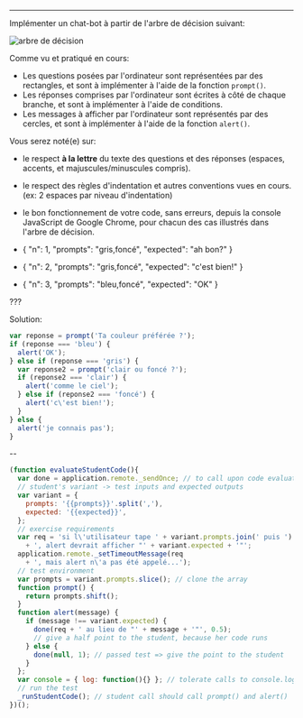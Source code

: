 ---

Implémenter un chat-bot à partir de l'arbre de décision suivant:

![arbre de décision](data/arbre{{n}}.jpg)

Comme vu et pratiqué en cours:
 - Les questions posées par l'ordinateur sont représentées par des rectangles, et sont à implémenter à l'aide de la fonction `prompt()`.
 - Les réponses comprises par l'ordinateur sont écrites à côté de chaque branche, et sont à implémenter à l'aide de conditions.
 - Les messages à afficher par l'ordinateur sont représentés par des cercles, et sont à implémenter à l'aide de la fonction `alert()`.

Vous serez noté(e) sur:
 - le respect **à la lettre** du texte des questions et des réponses (espaces, accents, et majuscules/minuscules compris).
 - le respect des règles d'indentation et autres conventions vues en cours. (ex: 2 espaces par niveau d'indentation)
 - le bon fonctionnement de votre code, sans erreurs, depuis la console JavaScript de Google Chrome, pour chacun des cas illustrés dans l'arbre de décision.

- { "n": 1, "prompts": "gris,foncé", "expected": "ah bon?" }
- { "n": 2, "prompts": "gris,foncé", "expected": "c'est bien!" }
- { "n": 3, "prompts": "bleu,foncé", "expected": "OK" }

???

Solution:
```js
var reponse = prompt('Ta couleur préférée ?');
if (reponse === 'bleu') {
  alert('OK');
} else if (reponse === 'gris') {
  var reponse2 = prompt('clair ou foncé ?');
  if (reponse2 === 'clair') {
    alert('comme le ciel');
  } else if (reponse2 === 'foncé') {
    alert('c\'est bien!');
  } 
} else {
  alert('je connais pas');
}
```

--

```js
(function evaluateStudentCode(){
  var done = application.remote._sendOnce; // to call upon code evaluation
  // student's variant -> test inputs and expected outputs
  var variant = {
    prompts: '{{prompts}}'.split(','),
    expected: '{{expected}}',
  };
  // exercise requirements
  var req = 'si l\'utilisateur tape ' + variant.prompts.join(' puis ')
    + ', alert devrait afficher "' + variant.expected + '"';
  application.remote._setTimeoutMessage(req
    + ', mais alert n\'a pas été appelé...');
  // test environment
  var prompts = variant.prompts.slice(); // clone the array
  function prompt() {
    return prompts.shift();
  }
  function alert(message) {
    if (message !== variant.expected) {
      done(req + ' au lieu de "' + message + '"', 0.5);
      // give a half point to the student, because her code runs
    } else {
      done(null, 1); // passed test => give the point to the student
    }
  };
  var console = { log: function(){} }; // tolerate calls to console.log()
  // run the test
  _runStudentCode(); // student call should call prompt() and alert()
})();
```
